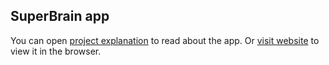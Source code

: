 ## SuperBrain app

You can open [project explanation](https://serge-k-portfolio.netlify.app/superbrain.html) to read about the app.
Or [visit website](https://superbrain.netlify.app/) to view it in the browser.
